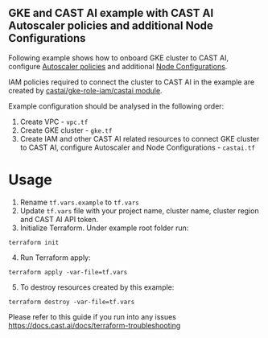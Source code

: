 ## GKE and CAST AI example with CAST AI Autoscaler policies and additional Node Configurations

Following example shows how to onboard GKE cluster to CAST AI, configure [Autoscaler policies](https://docs.cast.ai/reference/policiesapi_upsertclusterpolicies) and additional [Node Configurations](https://docs.cast.ai/docs/node-configuration/).

IAM policies required to connect the cluster to CAST AI in the example are created by [castai/gke-role-iam/castai module](https://github.com/castai/terraform-castai-gke-iam).

Example configuration should be analysed in the following order:
1. Create VPC - `vpc.tf`
2. Create GKE cluster - `gke.tf`
3. Create IAM and other CAST AI related resources to connect GKE cluster to CAST AI, configure Autoscaler and Node Configurations  - `castai.tf`

# Usage
1. Rename `tf.vars.example` to `tf.vars`
2. Update `tf.vars` file with your project name, cluster name, cluster region and CAST AI API token.
3. Initialize Terraform. Under example root folder run:
```
terraform init
```
4. Run Terraform apply:
```
terraform apply -var-file=tf.vars
```
5. To destroy resources created by this example:
```
terraform destroy -var-file=tf.vars
```

Please refer to this guide if you run into any issues https://docs.cast.ai/docs/terraform-troubleshooting
